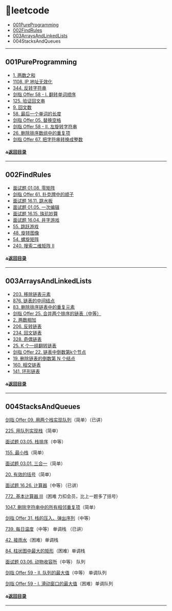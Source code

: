 # 🧲leetcode

- [001PureProgramming](https://github.com/MingsonZheng/leetcode#001pureprogramming)
- [002FindRules](https://github.com/MingsonZheng/leetcode#002findrules)
- [003ArraysAndLinkedLists](https://github.com/MingsonZheng/leetcode#003arraysandlinkedlists)
- 004StacksAndQueues

---

## 001PureProgramming

- [1. 两数之和](https://leetcode.cn/problems/two-sum)
- [1108. IP 地址无效化](https://leetcode.cn/problems/defanging-an-ip-address)
- [344. 反转字符串](https://leetcode.cn/problems/reverse-string)
- [剑指 Offer 58 - I. 翻转单词顺序](https://leetcode.cn/problems/fan-zhuan-dan-ci-shun-xu-lcof/)
- [125. 验证回文串](https://leetcode.cn/problems/valid-palindrome/)
- [9. 回文数](https://leetcode.cn/problems/palindrome-number/)
- [58. 最后一个单词的长度](https://leetcode.cn/problems/length-of-last-word/)
- [剑指 Offer 05. 替换空格](https://leetcode.cn/problems/ti-huan-kong-ge-lcof/)
- [剑指 Offer 58 - II. 左旋转字符串](https://leetcode.cn/problems/zuo-xuan-zhuan-zi-fu-chuan-lcof/)
- [26. 删除排序数组中的重复项](https://leetcode.cn/problems/remove-duplicates-from-sorted-array/)
- [剑指 Offer 67. 把字符串转换成整数](https://leetcode.cn/problems/ba-zi-fu-chuan-zhuan-huan-cheng-zheng-shu-lcof/)

#### 🔝[返回目录](https://github.com/MingsonZheng/leetcode#leetcode)
---

## 002FindRules

- [面试题 01.08. 零矩阵](https://leetcode.cn/problems/zero-matrix-lcci/)
- [剑指 Offer 61. 扑克牌中的顺子](https://leetcode.cn/problems/bu-ke-pai-zhong-de-shun-zi-lcof/)
- [面试题 16.11. 跳水板](https://leetcode.cn/problems/diving-board-lcci/)
- [面试题 01.05. 一次编辑](https://leetcode.cn/problems/one-away-lcci/)
- [面试题 16.15. 珠玑妙算](https://leetcode.cn/problems/master-mind-lcci/)
- [面试题 16.04. 井字游戏](https://leetcode.cn/problems/tic-tac-toe-lcci/)
- [55. 跳跃游戏](https://leetcode.cn/problems/jump-game/)
- [48. 旋转图像](https://leetcode.cn/problems/rotate-image/)
- [54. 螺旋矩阵](https://leetcode.cn/problems/spiral-matrix/)
- [240. 搜索二维矩阵 II](https://leetcode.cn/problems/search-a-2d-matrix-ii/)

#### 🔝[返回目录](https://github.com/MingsonZheng/leetcode#leetcode)
---

## 003ArraysAndLinkedLists

- [203. 移除链表元素](https://leetcode.cn/problems/remove-linked-list-elements/)
- [876. 链表的中间结点](https://leetcode.cn/problems/middle-of-the-linked-list/)
- [83. 删除排序链表中的重复元素](https://leetcode.cn/problems/remove-duplicates-from-sorted-list/)
- [剑指 Offer 25. 合并两个排序的链表（中等）](https://leetcode.cn/problems/he-bing-liang-ge-pai-xu-de-lian-biao-lcof/)
- [2. 两数相加](https://leetcode.cn/problems/add-two-numbers/)
- [206. 反转链表](https://leetcode.cn/problems/reverse-linked-list/)
- [234. 回文链表](https://leetcode.cn/problems/palindrome-linked-list/)
- [328. 奇偶链表](https://leetcode.cn/problems/odd-even-linked-list/)
- [25. K 个一组翻转链表](https://leetcode.cn/problems/reverse-nodes-in-k-group/)
- [剑指 Offer 22. 链表中倒数第k个节点](https://leetcode.cn/problems/lian-biao-zhong-dao-shu-di-kge-jie-dian-lcof/)
- [19. 删除链表的倒数第 N 个结点](https://leetcode.cn/problems/remove-nth-node-from-end-of-list/)
- [160. 相交链表](https://leetcode.cn/problems/intersection-of-two-linked-lists/)
- [141. 环形链表](https://leetcode.cn/problems/linked-list-cycle/)

#### 🔝[返回目录](https://github.com/MingsonZheng/leetcode#leetcode)
---

## 004StacksAndQueues

[剑指 Offer 09. 用两个栈实现队列](https://leetcode.cn/problems/yong-liang-ge-zhan-shi-xian-dui-lie-lcof/)（简单）（已讲）

[225. 用队列实现栈](https://leetcode.cn/problems/implement-stack-using-queues/)（简单）

[面试题 03.05. 栈排序](https://leetcode.cn/problems/sort-of-stacks-lcci/)（中等）

[155. 最小栈](https://leetcode.cn/problems/min-stack/)（简单）

[面试题 03.01. 三合一](https://leetcode.cn/problems/three-in-one-lcci/)（简单） 

[20. 有效的括号](https://leetcode.cn/problems/valid-parentheses/)（简单）

[面试题 16.26. 计算器](https://leetcode.cn/problems/calculator-lcci/)（中等）（已讲）

[772. 基本计算器 III](https://leetcode.cn/problems/basic-calculator-iii/)（困难 力扣会员，比上一题多了括号）

[1047. 删除字符串中的所有相邻重复项](https://leetcode.cn/problems/remove-all-adjacent-duplicates-in-string/)（简单）

[剑指 Offer 31. 栈的压入、弹出序列](https://leetcode.cn/problems/zhan-de-ya-ru-dan-chu-xu-lie-lcof/)（中等）

[739. 每日温度](https://leetcode.cn/problems/daily-temperatures/)（中等） 单调栈 （已讲）

[42. 接雨水](https://leetcode.cn/problems/trapping-rain-water/)（困难）单调栈

[84. 柱状图中最大的矩形](https://leetcode.cn/problems/largest-rectangle-in-histogram/)（困难）单调栈

[面试题 03.06. 动物收容所](https://leetcode.cn/problems/animal-shelter-lcci/)（中等） 队列

[剑指 Offer 59 - II. 队列的最大值](https://leetcode.cn/problems/dui-lie-de-zui-da-zhi-lcof/)（中等） 单调队列

[剑指 Offer 59 - I. 滑动窗口的最大值](https://leetcode.cn/problems/hua-dong-chuang-kou-de-zui-da-zhi-lcof/)（困难）单调队列

#### 🔝[返回目录](https://github.com/MingsonZheng/leetcode#leetcode)
---
